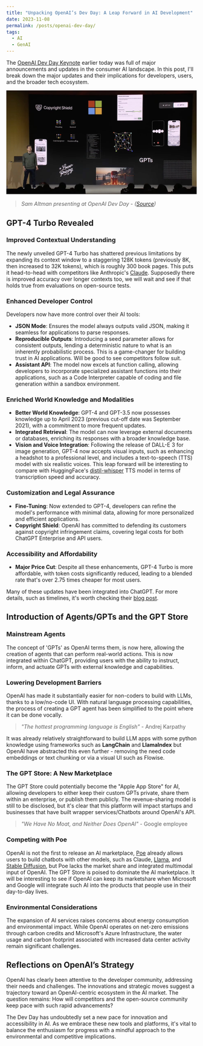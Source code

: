 ```yaml
---
title: "Unpacking OpenAI’s Dev Day: A Leap Forward in AI Development"
date: 2023-11-08
permalink: /posts/openai-dev-day/
tags:
  - AI
  - GenAI
---
```


The [OpenAI Dev Day Keynote](https://youtu.be/U9mJuUkhUzk) earlier today was full of major announcements and updates in the consumer AI landscape. In this post, I'll break down the major updates and their implications for developers, users, and the broader tech ecosystem.

![Sam Altman presenting at OpenAI Dev Day](../images/blog/2023-11-openai-dev-day.jpeg)
> *Sam Altman presenting at OpenAI Dev Day - ([Source](https://youtu.be/U9mJuUkhUzk))*

## GPT-4 Turbo Revealed

### Improved Contextual Understanding

The newly unveiled GPT-4 Turbo has shattered previous limitations by expanding its context window to a staggering 128K tokens (previously 8K, then increased to 32K tokens), which is roughly 300 book pages. This puts it head-to-head with competitors like Anthropic's [Claude](https://claude.ai/). Supposedly there is improved accuracy over longer contexts too, we will wait and see if that holds true from evaluations on open-source tests.

### Enhanced Developer Control

Developers now have more control over their AI tools:

* **JSON Mode**: Ensures the model always outputs valid JSON, making it seamless for applications to parse responses.
* **Reproducible Outputs**: Introducing a seed parameter allows for consistent outputs, lending a deterministic nature to what is an inherently probabilistic process. This is a game-changer for building trust in AI applications. Will be good to see competitors follow suit.
* **Assistant API**: The model now excels at function calling, allowing developers to incorporate specialized assistant functions into their applications, such as a Code Interpreter capable of coding and file generation within a sandbox environment.

### Enriched World Knowledge and Modalities

* **Better World Knowledge**: GPT-4 and GPT-3.5 now possesses knowledge up to April 2023 (previous cut-off date was September 2021), with a commitment to more frequent updates.
* **Integrated Retrieval**: The model can now leverage external documents or databases, enriching its responses with a broader knowledge base.
* **Vision and Voice Integration**: Following the release of DALL-E 3 for image generation, GPT-4 now accepts visual inputs, such as enhancing a headshot to a professional level, and includes a text-to-speech (TTS) model with six realistic voices. This leap forward will be interesting to compare with HuggingFace's [distil-whisper](https://huggingface.co/distil-whisper) TTS model in terms of transcription speed and accuracy.

### Customization and Legal Assurance

* **Fine-Tuning**: Now extended to GPT-4, developers can refine the model's performance with minimal data, allowing for more personalized and efficient applications.
* **Copyright Shield**: OpenAI has committed to defending its customers against copyright infringement claims, covering legal costs for both ChatGPT Enterprise and API users.

### Accessibility and Affordability

* **Major Price Cut**: Despite all these enhancements, GPT-4 Turbo is more affordable, with token costs significantly reduced, leading to a blended rate that's over 2.75 times cheaper for most users.

Many of these updates have been integrated into ChatGPT. For more details, such as timelines, it's worth checking their [blog post](https://openai.com/blog/new-models-and-developer-products-announced-at-devday).

## Introduction of Agents/GPTs and the GPT Store

### Mainstream Agents

The concept of 'GPTs' as OpenAI terms them, is now here, allowing the creation of agents that can perform real-world actions. This is now integrated within ChatGPT, providing users with the ability to instruct, inform, and actuate GPTs with external knowledge and capabilities.

### Lowering Development Barriers

OpenAI has made it substantially easier for non-coders to build with LLMs, thanks to a low/no-code UI. With natural language processing capabilities, the process of creating a GPT agent has been simplified to the point where it can be done vocally.

> *"The hottest programming language is English"* - Andrej Karpathy

It was already relatively straightforward to build LLM apps with some python knowledge using frameworks such as **LangChain** and **LlamaIndex** but OpenAI have abstracted this even further - removing the need code embeddings or text chunking or via a visual UI such as Flowise.

### The GPT Store: A New Marketplace

The GPT Store could potentially become the "Apple App Store" for AI, allowing developers to either keep their custom GPTs private, share them within an enterprise, or publish them publicly. The revenue-sharing model is still to be disclosed, but it's clear that this platform will impact startups and businesses that have built wrapper services/Chatbots around OpenAI's API.

> *"We Have No Moat, and Neither Does OpenAI"* - Google employee

### Competing with Poe

OpenAI is not the first to release an AI marketplace, [Poe](https://poe.com/login) already allows users to build chatbots with other models, such as Claude, [Llama](https://ai.meta.com/llama/), and [Stable Diffusion](https://stablediffusionweb.com/), but Poe lacks the market share and integrated multimodal input of OpenAI. The GPT Store is poised to dominate the AI marketplace. It will be interesting to see if OpenAI can keep its marketshare when Microsoft and Google will integrate such AI into the products that people use in their day-to-day lives.

### Environmental Considerations

The expansion of AI services raises concerns about energy consumption and environmental impact. While OpenAI operates on net-zero emissions through carbon credits and Microsoft's Azure Infrastructure, the water usage and carbon footprint associated with increased data center activity remain significant challenges.

## Reflections on OpenAI’s Strategy

OpenAI has clearly been attentive to the developer community, addressing their needs and challenges. The innovations and strategic moves suggest a trajectory toward an OpenAI-centric ecosystem in the AI market. The question remains: How will competitors and the open-source community keep pace with such rapid advancements?

The Dev Day has undoubtedly set a new pace for innovation and accessibility in AI. As we embrace these new tools and platforms, it's vital to balance the enthusiasm for progress with a mindful approach to the environmental and competitive implications.
